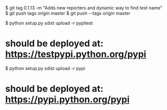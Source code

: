  $  git tag 0.1.13 -m "Adds new reporters and dynamic way to find test name"
 $  git push tags origin master
 $  git push --tags origin master

 $  python setup.py sdist upload -r pypitest
 # should be deployed at: https://testpypi.python.org/pypi
  
 $  python setup.py sdist upload -r pypi
 # should be deployed at: https://pypi.python.org/pypi
